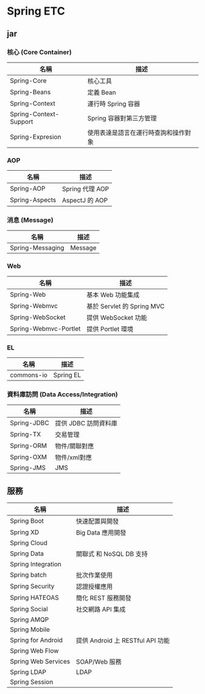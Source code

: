 # Spring ETC

## jar

### 核心 (Core Container)

| 名稱 | 描述 | 
| -----|-----|
| Spring-Core | 核心工具 |
| Spring-Beans | 定義 Bean |
| Spring-Context | 運行時 Spring 容器 |
| Spring-Context-Support | Spring 容器對第三方管理 |
| Spring-Expresion | 使用表達是語言在運行時查詢和操作對象 |

### AOP

| 名稱 | 描述 | 
| -----|-----|
| Spring-AOP | Spring 代理 AOP |
| Spring-Aspects | AspectJ 的 AOP |

### 消息 (Message)

| 名稱 | 描述 | 
| -----|-----|
| Spring-Messaging | Message |

### Web

| 名稱 | 描述 | 
| -----|-----|
| Spring-Web | 基本 Web 功能集成 |
| Spring-Webmvc | 基於 Servlet 的 Spring MVC |
| Spring-WebSocket | 提供 WebSocket 功能 |
| Spring-Webmvc-Portlet | 提供 Portlet 環境 |

### EL

| 名稱 | 描述 | 
| -----|-----|
| commons-io | Spring EL |

### 資料庫訪問 (Data Access/Integration)

| 名稱 | 描述 | 
| -----|-----|
| Spring-JDBC | 提供 JDBC 訪問資料庫 |
| Spring-TX | 交易管理 |
| Spring-ORM | 物件/關聯對應 |
| Spring-OXM | 物件/xml對應 |
| Spring-JMS | JMS |

## 服務

| 名稱 | 描述 | 
| -----|-----|
| Spring Boot | 快速配置與開發 |
| Spring XD | Big Data 應用開發 |
| Spring Cloud |  |
| Spring Data | 關聯式 和 NoSQL DB 支持 |
| Spring Integration |  |
| Spring batch | 批次作業使用 |
| Spring Security | 認證授權應用 |
| Spring HATEOAS | 簡化 REST 服務開發 |
| Spring Social | 社交網路 API 集成 |
| Spring AMQP |  |
| Spring Mobile |  |
| Spring for Android | 提供 Android 上 RESTful API 功能 |
| Spring Web Flow |  |
| Spring Web Services | SOAP/Web 服務 |
| Spring LDAP | LDAP |
| Spring Session |  |


